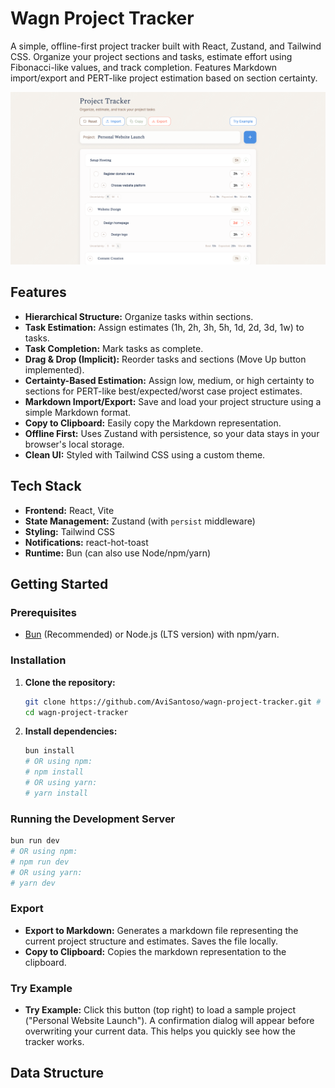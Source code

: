 # Wagn Project Tracker

A simple, offline-first project tracker built with React, Zustand, and Tailwind CSS. Organize your project sections and tasks, estimate effort using Fibonacci-like values, and track completion. Features Markdown import/export and PERT-like project estimation based on section certainty.

![Screenshot](screenshot.png) <!-- TODO: Add a screenshot of your app -->

## Features

- **Hierarchical Structure:** Organize tasks within sections.
- **Task Estimation:** Assign estimates (1h, 2h, 3h, 5h, 1d, 2d, 3d, 1w) to tasks.
- **Task Completion:** Mark tasks as complete.
- **Drag & Drop (Implicit):** Reorder tasks and sections (Move Up button implemented).
- **Certainty-Based Estimation:** Assign low, medium, or high certainty to sections for PERT-like best/expected/worst case project estimates.
- **Markdown Import/Export:** Save and load your project structure using a simple Markdown format.
- **Copy to Clipboard:** Easily copy the Markdown representation.
- **Offline First:** Uses Zustand with persistence, so your data stays in your browser's local storage.
- **Clean UI:** Styled with Tailwind CSS using a custom theme.

## Tech Stack

- **Frontend:** React, Vite
- **State Management:** Zustand (with `persist` middleware)
- **Styling:** Tailwind CSS
- **Notifications:** react-hot-toast
- **Runtime:** Bun (can also use Node/npm/yarn)

## Getting Started

### Prerequisites

- [Bun](https://bun.sh/) (Recommended) or Node.js (LTS version) with npm/yarn.

### Installation

1.  **Clone the repository:**

    ```bash
    git clone https://github.com/AviSantoso/wagn-project-tracker.git # <-- TODO: Update this URL
    cd wagn-project-tracker
    ```

2.  **Install dependencies:**
    ```bash
    bun install
    # OR using npm:
    # npm install
    # OR using yarn:
    # yarn install
    ```

### Running the Development Server

```bash
bun run dev
# OR using npm:
# npm run dev
# OR using yarn:
# yarn dev
```

### Export

- **Export to Markdown:** Generates a markdown file representing the current project structure and estimates. Saves the file locally.
- **Copy to Clipboard:** Copies the markdown representation to the clipboard.

### Try Example

- **Try Example:** Click this button (top right) to load a sample project ("Personal Website Launch"). A confirmation dialog will appear before overwriting your current data. This helps you quickly see how the tracker works.

## Data Structure
